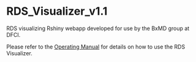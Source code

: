 # RDS_Visualizer_v1.1
RDS visualizing Rshiny webapp developed for use by the BxMD group at DFCI.

Please refer to the [Operating Manual](./docs/RDS_Visualizer_user_guide.pdf) for details on how to use the RDS Visualizer.


